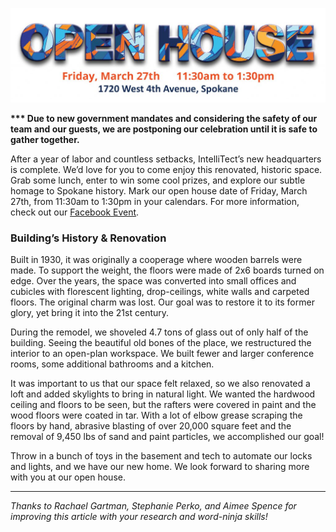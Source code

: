 
![Come to our open house on Friday March 27th from 11:30am to 1:30 pm at 1720 W. 4th Ave in Spokane](https://raw.githubusercontent.com/worseTyler/MarkdownBlogs/main/2020/02/intellitect-today-open-house/images/Open-House-wide-date-1024x307.jpg)

**\*\*\* Due to new government mandates and considering the safety of our team and our guests, we are postponing our celebration until it is safe to gather together.**

After a year of labor and countless setbacks, IntelliTect’s new headquarters is complete. We’d love for you to come enjoy this renovated, historic space. Grab some lunch, enter to win some cool prizes, and explore our subtle homage to Spokane history. Mark our open house date of Friday, March 27th, from 11:30am to 1:30pm in your calendars. For more information, check out our [Facebook Event](https://bit.ly/IntelliTect-Open-House).

### Building’s History & Renovation

Built in 1930, it was originally a cooperage where wooden barrels were made. To support the weight, the floors were made of 2x6 boards turned on edge. Over the years, the space was converted into small offices and cubicles with florescent lighting, drop-ceilings, white walls and carpeted floors. The original charm was lost. Our goal was to restore it to its former glory, yet bring it into the 21st century.

During the remodel, we shoveled 4.7 tons of glass out of only half of the building. Seeing the beautiful old bones of the place, we restructured the interior to an open-plan workspace. We built fewer and larger conference rooms, some additional bathrooms and a kitchen.

It was important to us that our space felt relaxed, so we also renovated a loft and added skylights to bring in natural light. We wanted the hardwood ceiling and floors to be seen, but the rafters were covered in paint and the wood floors were coated in tar. With a lot of elbow grease scraping the floors by hand, abrasive blasting of over 20,000 square feet and the removal of 9,450 lbs of sand and paint particles, we accomplished our goal!

Throw in a bunch of toys in the basement and tech to automate our locks and lights, and we have our new home. We look forward to sharing more with you at our open house.

* * *

_Thanks to Rachael Gartman, Stephanie Perko, and Aimee Spence for improving this article with your research and word-ninja skills!_
